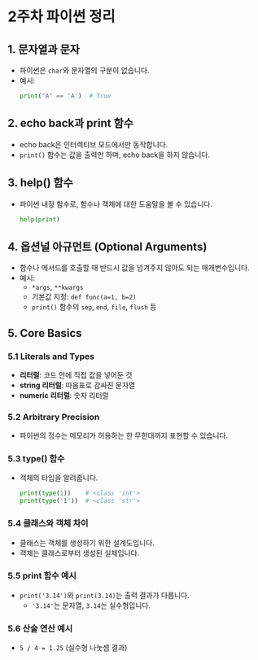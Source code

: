 # 2주차 파이썬 정리

## 1. 문자열과 문자

- 파이썬은 `char`와 문자열의 구분이 없습니다.
- 예시:
  ```python
  print("A" == 'A')  # True
  ```

## 2. echo back과 print 함수

- echo back은 인터렉티브 모드에서만 동작합니다.
- `print()` 함수는 값을 출력만 하며, echo back을 하지 않습니다.

## 3. help() 함수

- 파이썬 내장 함수로, 함수나 객체에 대한 도움말을 볼 수 있습니다.
  ```python
  help(print)
  ```

## 4. 옵션널 아규먼트 (Optional Arguments)

- 함수나 메서드를 호출할 때 반드시 값을 넘겨주지 않아도 되는 매개변수입니다.
- 예시:
  - `*args`, `**kwargs`
  - 기본값 지정: `def func(a=1, b=2)`
  - `print()` 함수의 `sep`, `end`, `file`, `flush` 등

## 5. Core Basics

### 5.1 Literals and Types

- **리터럴**: 코드 안에 직접 값을 넣어둔 것
- **string 리터럴**: 따옴표로 감싸진 문자열
- **numeric 리터럴**: 숫자 리터럴

### 5.2 Arbitrary Precision

- 파이썬의 정수는 메모리가 허용하는 한 무한대까지 표현할 수 있습니다.

### 5.3 type() 함수

- 객체의 타입을 알려줍니다.
  ```python
  print(type(1))    # <class 'int'>
  print(type('1'))  # <class 'str'>
  ```

### 5.4 클래스와 객체 차이

- 클래스는 객체를 생성하기 위한 설계도입니다.
- 객체는 클래스로부터 생성된 실체입니다.

### 5.5 print 함수 예시

- `print('3.14')`와 `print(3.14)`는 출력 결과가 다릅니다.
  - `'3.14'`는 문자열, `3.14`는 실수형입니다.

### 5.6 산술 연산 예시

- `5 / 4 = 1.25` (실수형 나눗셈 결과)